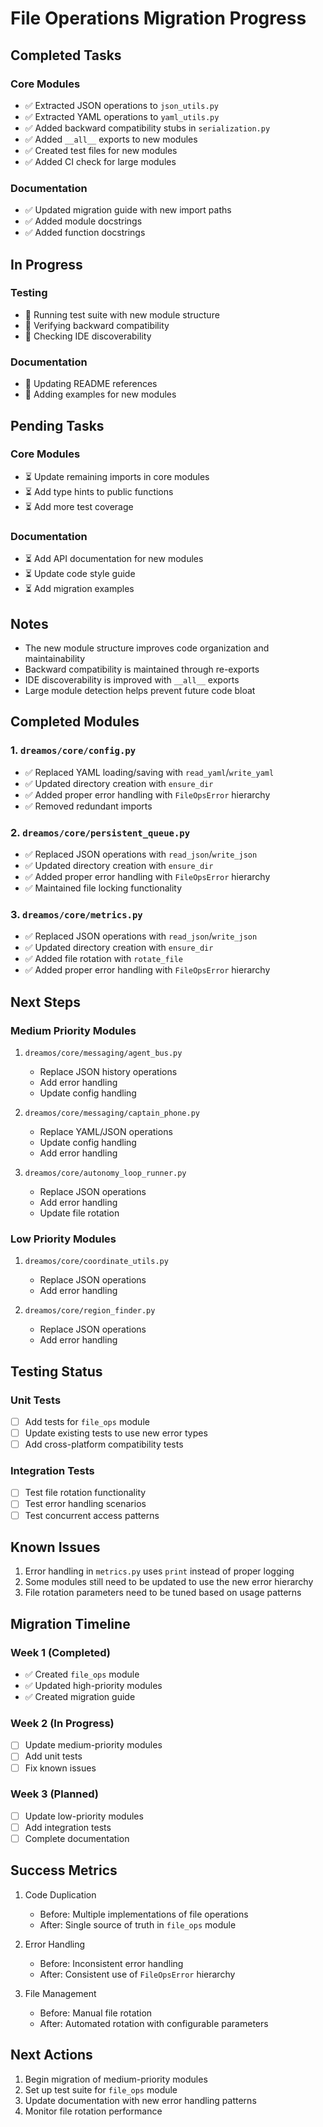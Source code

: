 # File Operations Migration Progress

## Completed Tasks

### Core Modules
- ✅ Extracted JSON operations to `json_utils.py`
- ✅ Extracted YAML operations to `yaml_utils.py`
- ✅ Added backward compatibility stubs in `serialization.py`
- ✅ Added `__all__` exports to new modules
- ✅ Created test files for new modules
- ✅ Added CI check for large modules

### Documentation
- ✅ Updated migration guide with new import paths
- ✅ Added module docstrings
- ✅ Added function docstrings

## In Progress

### Testing
- 🔄 Running test suite with new module structure
- 🔄 Verifying backward compatibility
- 🔄 Checking IDE discoverability

### Documentation
- 🔄 Updating README references
- 🔄 Adding examples for new modules

## Pending Tasks

### Core Modules
- ⏳ Update remaining imports in core modules
- ⏳ Add type hints to public functions
- ⏳ Add more test coverage

### Documentation
- ⏳ Add API documentation for new modules
- ⏳ Update code style guide
- ⏳ Add migration examples

## Notes

- The new module structure improves code organization and maintainability
- Backward compatibility is maintained through re-exports
- IDE discoverability is improved with `__all__` exports
- Large module detection helps prevent future code bloat

## Completed Modules

### 1. `dreamos/core/config.py`
- ✅ Replaced YAML loading/saving with `read_yaml`/`write_yaml`
- ✅ Updated directory creation with `ensure_dir`
- ✅ Added proper error handling with `FileOpsError` hierarchy
- ✅ Removed redundant imports

### 2. `dreamos/core/persistent_queue.py`
- ✅ Replaced JSON operations with `read_json`/`write_json`
- ✅ Updated directory creation with `ensure_dir`
- ✅ Added proper error handling with `FileOpsError` hierarchy
- ✅ Maintained file locking functionality

### 3. `dreamos/core/metrics.py`
- ✅ Replaced JSON operations with `read_json`/`write_json`
- ✅ Updated directory creation with `ensure_dir`
- ✅ Added file rotation with `rotate_file`
- ✅ Added proper error handling with `FileOpsError` hierarchy

## Next Steps

### Medium Priority Modules

1. `dreamos/core/messaging/agent_bus.py`
   - Replace JSON history operations
   - Add error handling
   - Update config handling

2. `dreamos/core/messaging/captain_phone.py`
   - Replace YAML/JSON operations
   - Update config handling
   - Add error handling

3. `dreamos/core/autonomy_loop_runner.py`
   - Replace JSON operations
   - Add error handling
   - Update file rotation

### Low Priority Modules

1. `dreamos/core/coordinate_utils.py`
   - Replace JSON operations
   - Add error handling

2. `dreamos/core/region_finder.py`
   - Replace JSON operations
   - Add error handling

## Testing Status

### Unit Tests
- [ ] Add tests for `file_ops` module
- [ ] Update existing tests to use new error types
- [ ] Add cross-platform compatibility tests

### Integration Tests
- [ ] Test file rotation functionality
- [ ] Test error handling scenarios
- [ ] Test concurrent access patterns

## Known Issues

1. Error handling in `metrics.py` uses `print` instead of proper logging
2. Some modules still need to be updated to use the new error hierarchy
3. File rotation parameters need to be tuned based on usage patterns

## Migration Timeline

### Week 1 (Completed)
- ✅ Created `file_ops` module
- ✅ Updated high-priority modules
- ✅ Created migration guide

### Week 2 (In Progress)
- [ ] Update medium-priority modules
- [ ] Add unit tests
- [ ] Fix known issues

### Week 3 (Planned)
- [ ] Update low-priority modules
- [ ] Add integration tests
- [ ] Complete documentation

## Success Metrics

1. Code Duplication
   - Before: Multiple implementations of file operations
   - After: Single source of truth in `file_ops` module

2. Error Handling
   - Before: Inconsistent error handling
   - After: Consistent use of `FileOpsError` hierarchy

3. File Management
   - Before: Manual file rotation
   - After: Automated rotation with configurable parameters

## Next Actions

1. Begin migration of medium-priority modules
2. Set up test suite for `file_ops` module
3. Update documentation with new error handling patterns
4. Monitor file rotation performance 